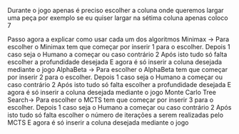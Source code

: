 Durante o jogo apenas é preciso escolher a coluna onde queremos largar uma peça
por exemplo se eu quiser largar na sétima coluna apenas coloco 7

Passo agora a explicar como usar cada um dos algoritmos
Minimax ->
    Para escolher o Minimax tem que começar por inserir 1 para o escolher.
    Depois 1 caso seja o Humano a começar ou caso contrário 2
    Após isto tudo só falta escolher a profundidade desejada
    E agora é só inserir a coluna desejada mediante o jogo
 AlphaBeta ->
    Para escolher o AlphaBeta tem que começar por inserir 2 para o escolher.
    Depois 1 caso seja o Humano a começar ou caso contrário 2
    Após isto tudo só falta escolher a profundidade desejada
    E agora é só inserir a coluna desejada mediante o jogo
 Monte Carlo Tree Search->
    Para escolher o MCTS tem que começar por inserir 3 para o escolher.
    Depois 1 caso seja o Humano a começar ou caso contrário 2
    Após isto tudo só falta escolher o número de iterações a serem realizadas pelo MCTS
    E agora é só inserir a coluna desejada mediante o jogo
